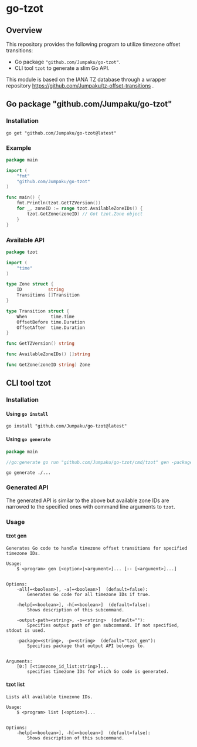 # go-tzot

## Overview

This repository provides the following program to utilize timezone offset transitions:

- Go package `"github.com/Jumpaku/go-tzot"`.
- CLI tool `tzot` to generate a slim Go API.

This module is based on the IANA TZ database through a wrapper repository https://github.com/Jumpaku/tz-offset-transitions .

## Go package "github.com/Jumpaku/go-tzot"

### Installation

```shell
go get "github.com/Jumpaku/go-tzot@latest"
```

### Example

```go
package main

import (
	"fmt"
	"github.com/Jumpaku/go-tzot"
)

func main() {
	fmt.Println(tzot.GetTZVersion())
	for _, zoneID := range tzot.AvailableZoneIDs() {
		tzot.GetZone(zoneID) // Got tzot.Zone object
	}
}
```

### Available API

```go
package tzot

import (
	"time"
)

type Zone struct {
	ID          string
	Transitions []Transition
}

type Transition struct {
	When         time.Time
	OffsetBefore time.Duration
	OffsetAfter  time.Duration
}

func GetTZVersion() string

func AvailableZoneIDs() []string

func GetZone(zoneID string) Zone
```


## CLI tool tzot

### Installation

#### Using `go install`

```shell
go install "github.com/Jumpaku/go-tzot@latest"
```

#### Using `go generate`

```go
package main

//go:generate go run "github.com/Jumpaku/go-tzot/cmd/tzot" gen -package=examples -output-path=tzot.go Asia/Tokyo Pacific/Pago_Pago Europe/Zurich Zulu
```

```shell
go generate ./...
```


### Generated API

The generated API is similar to the above but available zone IDs are narrowed to the specified ones with command line arguments to `tzot`.

### Usage

#### tzot gen

```
Generates Go code to handle timezone offset transitions for specified timezone IDs.

Usage:
    $ <program> gen [<option>|<argument>]... [-- [<argument>]...]


Options:
    -all[=<boolean>], -a[=<boolean>]  (default=false):
        Generates Go code for all timezone IDs if true.

    -help[=<boolean>], -h[=<boolean>]  (default=false):
        Shows description of this subcommand.

    -output-path=<string>, -o=<string>  (default=""):
        Specifies output path of gen subcommand. If not specified, stdout is used.

    -package=<string>, -p=<string>  (default="tzot_gen"):
        Specifies package that output API belongs to.


Arguments:
    [0:] [<timezone_id_list:string>]...
        specifies timezone IDs for which Go code is generated.

```

#### tzot list

```
Lists all available timezone IDs.

Usage:
    $ <program> list [<option>]...


Options:
    -help[=<boolean>], -h[=<boolean>]  (default=false):
        Shows description of this subcommand.

```



